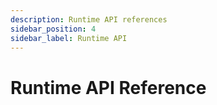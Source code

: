 ```yaml
---
description: Runtime API references
sidebar_position: 4
sidebar_label: Runtime API
---
```


# Runtime API Reference

